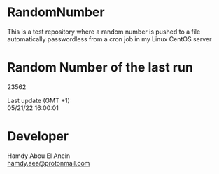 # RandomNumber    
This is a test repository where a random number is pushed to a file automatically passwordless from a cron job in my Linux CentOS server    
# Random Number of the last run   
23562
      
Last update (GMT +1)    
05/21/22 16:00:01
# Developer    
Hamdy Abou El Anein   
hamdy.aea@protonmail.com
